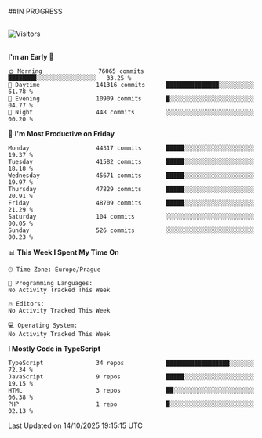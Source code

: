 ##IN PROGRESS
##
![Visitors](https://komarev.com/ghpvc/?username=petrbui&style=for-the-badge&label=Visitors+👀)



##
<!--
[![My GitHub stats](https://github-readme-stats.vercel.app/api?username=petrbui&theme=github_dark)](https://github.com/anuraghazra/github-readme-stats)

[![My wakatime stats](https://github-readme-stats.vercel.app/api/wakatime?username=petrbui&theme=github_dark)](https://github.com/anuraghazra/github-readme-stats)
-->
<!--START_SECTION:waka-->
**I'm an Early 🐤** 

```text
🌞 Morning                76065 commits       ████████░░░░░░░░░░░░░░░░░   33.25 % 
🌆 Daytime                141316 commits      ███████████████░░░░░░░░░░   61.78 % 
🌃 Evening                10909 commits       █░░░░░░░░░░░░░░░░░░░░░░░░   04.77 % 
🌙 Night                  448 commits         ░░░░░░░░░░░░░░░░░░░░░░░░░   00.20 % 
```
📅 **I'm Most Productive on Friday** 

```text
Monday                   44317 commits       █████░░░░░░░░░░░░░░░░░░░░   19.37 % 
Tuesday                  41582 commits       █████░░░░░░░░░░░░░░░░░░░░   18.18 % 
Wednesday                45671 commits       █████░░░░░░░░░░░░░░░░░░░░   19.97 % 
Thursday                 47829 commits       █████░░░░░░░░░░░░░░░░░░░░   20.91 % 
Friday                   48709 commits       █████░░░░░░░░░░░░░░░░░░░░   21.29 % 
Saturday                 104 commits         ░░░░░░░░░░░░░░░░░░░░░░░░░   00.05 % 
Sunday                   526 commits         ░░░░░░░░░░░░░░░░░░░░░░░░░   00.23 % 
```


📊 **This Week I Spent My Time On** 

```text
🕑︎ Time Zone: Europe/Prague

💬 Programming Languages: 
No Activity Tracked This Week

🔥 Editors: 
No Activity Tracked This Week

💻 Operating System: 
No Activity Tracked This Week
```

**I Mostly Code in TypeScript** 

```text
TypeScript               34 repos            ██████████████████░░░░░░░   72.34 % 
JavaScript               9 repos             █████░░░░░░░░░░░░░░░░░░░░   19.15 % 
HTML                     3 repos             ██░░░░░░░░░░░░░░░░░░░░░░░   06.38 % 
PHP                      1 repo              █░░░░░░░░░░░░░░░░░░░░░░░░   02.13 % 
```




 Last Updated on 14/10/2025 19:15:15 UTC
<!--END_SECTION:waka-->
